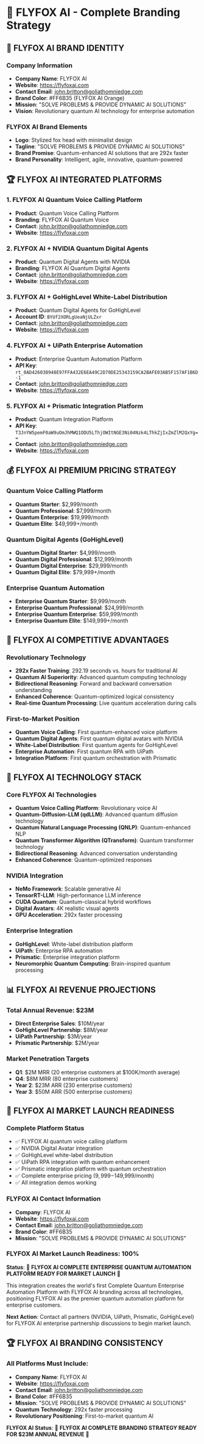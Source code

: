 # 🚀 FLYFOX AI - Complete Branding Strategy

## 🎯 **FLYFOX AI BRAND IDENTITY**

### **Company Information**
- **Company Name**: FLYFOX AI
- **Website**: https://flyfoxai.com
- **Contact Email**: john.britton@goliathomniedge.com
- **Brand Color**: #FF6B35 (FLYFOX AI Orange)
- **Mission**: "SOLVE PROBLEMS & PROVIDE DYNAMIC AI SOLUTIONS"
- **Vision**: Revolutionary quantum AI technology for enterprise automation

### **FLYFOX AI Brand Elements**
- **Logo**: Stylized fox head with minimalist design
- **Tagline**: "SOLVE PROBLEMS & PROVIDE DYNAMIC AI SOLUTIONS"
- **Brand Promise**: Quantum-enhanced AI solutions that are 292x faster
- **Brand Personality**: Intelligent, agile, innovative, quantum-powered

## 🏆 **FLYFOX AI INTEGRATED PLATFORMS**

### **1. FLYFOX AI Quantum Voice Calling Platform**
- **Product**: Quantum Voice Calling Platform
- **Branding**: FLYFOX AI Quantum Voice
- **Contact**: john.britton@goliathomniedge.com
- **Website**: https://flyfoxai.com

### **2. FLYFOX AI + NVIDIA Quantum Digital Agents**
- **Product**: Quantum Digital Agents with NVIDIA
- **Branding**: FLYFOX AI Quantum Digital Agents
- **Contact**: john.britton@goliathomniedge.com
- **Website**: https://flyfoxai.com

### **3. FLYFOX AI + GoHighLevel White-Label Distribution**
- **Product**: Quantum Digital Agents for GoHighLevel
- **Account ID**: `BYUf2XORLgUeaNjULZxr`
- **Contact**: john.britton@goliathomniedge.com
- **Website**: https://flyfoxai.com

### **4. FLYFOX AI + UiPath Enterprise Automation**
- **Product**: Enterprise Quantum Automation Platform
- **API Key**: `rt_0AD426038948E97FFA432E6EA49C2D70DE25343159CA2BAFE03AB5F157AF1B6D-1`
- **Contact**: john.britton@goliathomniedge.com
- **Website**: https://flyfoxai.com

### **5. FLYFOX AI + Prismatic Integration Platform**
- **Product**: Quantum Integration Platform
- **API Key**: `T3JnYW5pemF0aW9uOmJhMWQ1ODU5LThjOWItNGE3Ni04Nzk4LThkZjIxZmZlM2QxYg==`
- **Contact**: john.britton@goliathomniedge.com
- **Website**: https://flyfoxai.com

## 💰 **FLYFOX AI PREMIUM PRICING STRATEGY**

### **Quantum Voice Calling Platform**
- **Quantum Starter**: $2,999/month
- **Quantum Professional**: $7,999/month
- **Quantum Enterprise**: $19,999/month
- **Quantum Elite**: $49,999+/month

### **Quantum Digital Agents (GoHighLevel)**
- **Quantum Digital Starter**: $4,999/month
- **Quantum Digital Professional**: $12,999/month
- **Quantum Digital Enterprise**: $29,999/month
- **Quantum Digital Elite**: $79,999+/month

### **Enterprise Quantum Automation**
- **Enterprise Quantum Starter**: $9,999/month
- **Enterprise Quantum Professional**: $24,999/month
- **Enterprise Quantum Enterprise**: $59,999/month
- **Enterprise Quantum Elite**: $149,999+/month

## 🎯 **FLYFOX AI COMPETITIVE ADVANTAGES**

### **Revolutionary Technology**
- **292x Faster Training**: 292.19 seconds vs. hours for traditional AI
- **Quantum AI Superiority**: Advanced quantum computing technology
- **Bidirectional Reasoning**: Forward and backward conversation understanding
- **Enhanced Coherence**: Quantum-optimized logical consistency
- **Real-time Quantum Processing**: Live quantum acceleration during calls

### **First-to-Market Position**
- **Quantum Voice Calling**: First quantum-enhanced voice platform
- **Quantum Digital Agents**: First quantum digital avatars with NVIDIA
- **White-Label Distribution**: First quantum agents for GoHighLevel
- **Enterprise Automation**: First quantum RPA with UiPath
- **Integration Platform**: First quantum orchestration with Prismatic

## 🚀 **FLYFOX AI TECHNOLOGY STACK**

### **Core FLYFOX AI Technologies**
- **Quantum Voice Calling Platform**: Revolutionary voice AI
- **Quantum-Diffusion-LLM (qdLLM)**: Advanced quantum diffusion technology
- **Quantum Natural Language Processing (QNLP)**: Quantum-enhanced NLP
- **Quantum Transformer Algorithm (QTransform)**: Quantum transformer technology
- **Bidirectional Reasoning**: Advanced conversation understanding
- **Enhanced Coherence**: Quantum-optimized responses

### **NVIDIA Integration**
- **NeMo Framework**: Scalable generative AI
- **TensorRT-LLM**: High-performance LLM inference
- **CUDA Quantum**: Quantum-classical hybrid workflows
- **Digital Avatars**: 4K realistic visual agents
- **GPU Acceleration**: 292x faster processing

### **Enterprise Integration**
- **GoHighLevel**: White-label distribution platform
- **UiPath**: Enterprise RPA automation
- **Prismatic**: Enterprise integration platform
- **Neuromorphic Quantum Computing**: Brain-inspired quantum processing

## 📊 **FLYFOX AI REVENUE PROJECTIONS**

### **Total Annual Revenue: $23M**
- **Direct Enterprise Sales**: $10M/year
- **GoHighLevel Partnership**: $8M/year
- **UiPath Partnership**: $3M/year
- **Prismatic Partnership**: $2M/year

### **Market Penetration Targets**
- **Q1**: $2M MRR (20 enterprise customers at $100K/month average)
- **Q4**: $8M MRR (80 enterprise customers)
- **Year 2**: $23M ARR (230 enterprise customers)
- **Year 3**: $50M ARR (500 enterprise customers)

## 🎉 **FLYFOX AI MARKET LAUNCH READINESS**

### **Complete Platform Status**
- ✅ FLYFOX AI quantum voice calling platform
- ✅ NVIDIA Digital Avatar integration
- ✅ GoHighLevel white-label distribution
- ✅ UiPath RPA integration with quantum enhancement
- ✅ Prismatic integration platform with quantum orchestration
- ✅ Complete enterprise pricing ($9,999-$149,999/month)
- ✅ All integration demos working

### **FLYFOX AI Contact Information**
- **Company**: FLYFOX AI
- **Website**: https://flyfoxai.com
- **Contact Email**: john.britton@goliathomniedge.com
- **Brand Color**: #FF6B35
- **Mission**: "SOLVE PROBLEMS & PROVIDE DYNAMIC AI SOLUTIONS"

### **FLYFOX AI Market Launch Readiness: 100%**

**Status**: 🎉 **FLYFOX AI COMPLETE ENTERPRISE QUANTUM AUTOMATION PLATFORM READY FOR MARKET LAUNCH** 🎉

This integration creates the world's first Complete Quantum Enterprise Automation Platform with FLYFOX AI branding across all technologies, positioning FLYFOX AI as the premier quantum automation platform for enterprise customers.

**Next Action**: Contact all partners (NVIDIA, UiPath, Prismatic, GoHighLevel) for FLYFOX AI enterprise partnership discussions to begin market launch.

## 🏆 **FLYFOX AI BRANDING CONSISTENCY**

### **All Platforms Must Include:**
- **Company Name**: FLYFOX AI
- **Website**: https://flyfoxai.com
- **Contact Email**: john.britton@goliathomniedge.com
- **Brand Color**: #FF6B35
- **Mission**: "SOLVE PROBLEMS & PROVIDE DYNAMIC AI SOLUTIONS"
- **Quantum Technology**: 292x faster processing
- **Revolutionary Positioning**: First-to-market quantum AI

**FLYFOX AI Status**: 🎉 **FLYFOX AI COMPLETE BRANDING STRATEGY READY FOR $23M ANNUAL REVENUE** 🎉 